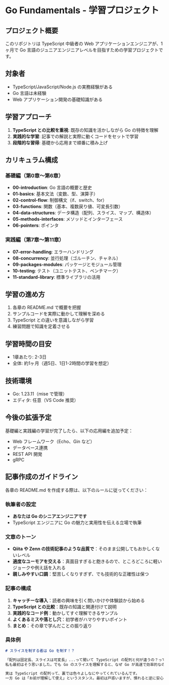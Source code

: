 # Go Fundamentals - 学習プロジェクト

## プロジェクト概要

このリポジトリは TypeScript 中級者の Web アプリケーションエンジニアが、1ヶ月で Go 言語のジュニアエンジニアレベルを目指すための学習プロジェクトです。

## 対象者

- TypeScript/JavaScript/Node.js の実務経験がある
- Go 言語は未経験
- Web アプリケーション開発の基礎知識がある

## 学習アプローチ

1. **TypeScript との比較を重視**: 既存の知識を活かしながら Go の特徴を理解
2. **実践的な学習**: 記事での解説と実際に動くコードをセットで学習
3. **段階的な習得**: 基礎から応用まで順番に積み上げ

## カリキュラム構成

### 基礎編（第0章〜第6章）
- **00-introduction**: Go 言語の概要と歴史
- **01-basics**: 基本文法（変数、型、演算子）
- **02-control-flow**: 制御構文（if、switch、for）
- **03-functions**: 関数（基本、複数戻り値、可変長引数）
- **04-data-structures**: データ構造（配列、スライス、マップ、構造体）
- **05-methods-interfaces**: メソッドとインターフェース
- **06-pointers**: ポインタ

### 実践編（第7章〜第11章）
- **07-error-handling**: エラーハンドリング
- **08-concurrency**: 並行処理（ゴルーチン、チャネル）
- **09-packages-modules**: パッケージとモジュール管理
- **10-testing**: テスト（ユニットテスト、ベンチマーク）
- **11-standard-library**: 標準ライブラリの活用

## 学習の進め方

1. 各章の README.md で概要を把握
2. サンプルコードを実際に動かして理解を深める
3. TypeScript との違いを意識しながら学習
4. 練習問題で知識を定着させる

## 学習時間の目安

- 1章あたり: 2-3日
- 全体: 約1ヶ月（週5日、1日1-2時間の学習を想定）

## 技術環境

- Go: 1.23.11（mise で管理）
- エディタ: 任意（VS Code 推奨）

## 今後の拡張予定

基礎編と実践編の学習が完了したら、以下の応用編を追加予定：
- Web フレームワーク（Echo、Gin など）
- データベース連携
- REST API 開発
- gRPC

## 記事作成のガイドライン

各章の README.md を作成する際は、以下のルールに従ってください：

### 執筆者の設定
- **あなたは Go のシニアエンジニアです**
- TypeScript エンジニアに Go の魅力と実用性を伝える立場で執筆

### 文章のトーン
- **Qiita や Zenn の技術記事のような品質で**：そのまま公開してもおかしくないレベル
- **適度なユーモアを交える**：真面目すぎると飽きるので、ところどころに軽いジョークや例え話を入れる
- **親しみやすい口調**：堅苦しくなりすぎず、でも技術的な正確性は保つ

### 記事の構成
1. **キャッチーな導入**：読者の興味を引く問いかけや体験談から始める
2. **TypeScript との比較**：既存の知識と関連付けて説明
3. **実践的なコード例**：動かしてすぐ理解できるサンプル
4. **よくあるミスや落とし穴**：初学者がハマりやすいポイント
5. **まとめ**：その章で学んだことの振り返り

### 具体例
```markdown
# スライスを制する者は Go を制す！？

「配列は固定長、スライスは可変長」...って聞いて TypeScript の配列と何が違うの？って思いましたよね。
私も最初はそう思いました。でも Go のスライスを理解すると、なぜ Go が高速で効率的なのかが見えてきます。

実は TypeScript の配列って、裏では色々よしなにやってくれているんです。
一方 Go は「お前が理解して使え」というスタンス。最初は戸惑いますが、慣れると逆に安心感があります。
```
